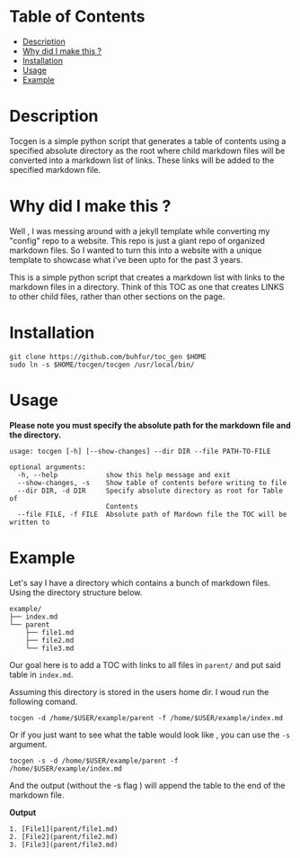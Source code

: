 <!-- TOC start (generated with https://github.com/derlin/bitdowntoc) -->

# Table of Contents

- [Description](#description)
- [Why did I make this ? ](#why-did-i-make-this-)
- [Installation ](#installation)
- [Usage ](#usage)
- [Example](#example)

<!-- TOC end -->


<!-- TOC --><a name="tocgen"></a>
# Description
Tocgen is a simple python script that generates a table of contents using a specified absolute directory as the root where child markdown files will be converted into a markdown list of links. These links will be added to the specified markdown file. 

<!-- TOC --><a name="why-did-i-make-this-"></a>
# Why did I make this ? 

Well , I was messing around with a jekyll template while converting my "config" repo to a website. This repo is just a giant repo of organized markdown files. So I wanted to turn this into a website with a unique template to showcase what i've been upto for the past 3 years.


This is a simple python script that creates a markdown list with links to the markdown files in a directory. Think of this TOC as one that creates LINKS to other child files, rather than other sections on the page.


<!-- TOC --><a name="installation"></a>
# Installation 

```
git clone https://github.com/buhfur/toc_gen $HOME
sudo ln -s $HOME/tocgen/tocgen /usr/local/bin/

```


<!-- TOC --><a name="usage"></a>
# Usage 

**Please note you must specify the absolute path for the markdown file and the directory.**


```
usage: tocgen [-h] [--show-changes] --dir DIR --file PATH-TO-FILE

optional arguments:
  -h, --help            show this help message and exit
  --show-changes, -s    Show table of contents before writing to file
  --dir DIR, -d DIR     Specify absolute directory as root for Table of
                        Contents
  --file FILE, -f FILE  Absolute path of Mardown file the TOC will be written to

```

<!-- TOC --><a name="example"></a>
# Example

Let's say I have a directory which contains a bunch of markdown files. Using the directory structure below.

```
example/
├── index.md
└── parent
    ├── file1.md
    ├── file2.md
    └── file3.md
```

Our goal here is to add a TOC with links to all files in `parent/` and put said table in `index.md`.

Assuming this directory is stored in the users home dir. I woud run the following comand. 

`tocgen -d /home/$USER/example/parent -f /home/$USER/example/index.md`

Or if you just want to see what the table would look like , you can use the `-s` argument.

`tocgen -s -d /home/$USER/example/parent -f /home/$USER/example/index.md`

And the output (without the -s flag ) will append the table to the end of the markdown file.

**Output**

```
1. [File1](parent/file1.md)
2. [File2](parent/file2.md)
3. [File3](parent/file3.md)
```

